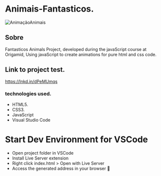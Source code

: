 <h1>Animais-Fantasticos.</h1>

![AnimaçãoAnimais](https://user-images.githubusercontent.com/86026272/137026913-6a514a08-61e2-4a60-8178-9d4242bfd2bb.gif)

<h2>Sobre</h2>
<p>Fantasticos Animals Project, developed during the javaScript course at Origamid, Using javaScript to create animations for pure html and css code.</p>

## Link to project test.
  https://lnkd.in/dPeMUmqs



### technologies used.
+ HTML5.
+ CSS3.
+ JavaScript
+ Visual Studio Code

# Start Dev Environment for VSCode
+ Open project folder in VSCode
+ Install Live Server extension
+ Right click index.html > Open with Live Server
+ Access the generated address in your browser 🚀
